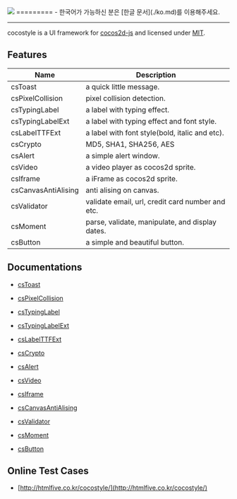 <img src="https://cloud.githubusercontent.com/assets/6089788/4805736/1632b6fe-5e81-11e4-98fb-51f3ace6a375.png"> 
=========
- 한국어가 가능하신 분은 [한글 문서](./ko.md)를 이용해주세요.

---
 
cocostyle is a UI framework for [cocos2d-js](https://github.com/cocos2d/cocos2d-js) and licensed under [MIT](./LICENSE).

## Features
|Name|Description|
|---|---|
|csToast|a quick little message.|
|csPixelCollision|pixel collision detection.|
|csTypingLabel|a label with typing effect.|
|csTypingLabelExt|a label with typing effect and font style.|
|csLabelTTFExt|a label with font style(bold, italic and etc).|
|csCrypto|MD5, SHA1, SHA256, AES|
|csAlert|a simple alert window.|
|csVideo|a video player as cocos2d sprite.|
|csIframe|a iFrame as cocos2d sprite.|
|csCanvasAntiAlising|anti alising on canvas.|
|csValidator|validate email, url, credit card number and etc.|
|csMoment|parse, validate, manipulate, and display dates.|
|csButton|a simple and beautiful button.|

## Documentations

- [csToast](doc/csToast.md)

- [csPixelCollision](doc/csPixelCollision.md)

- [csTypingLabel](doc/csTypingLabel.md)

- [csTypingLabelExt](doc/csTypingLabelExt.md)

- [csLabelTTFExt](doc/csLabelTTFExt.md)

- [csCrypto](doc/csCrypto.md)

- [csAlert](doc/csAlert.md)

- [csVideo](doc/csVideo.md)

- [csIframe](doc/csIframe.md)

- [csCanvasAntiAlising](doc/csCanvasAntiAlising.md)

- [csValidator](doc/csValidator.md)

- [csMoment](doc/csMoment.md)

- [csButton](doc/csButton.md)

## Online Test Cases

- [http://htmlfive.co.kr/cocostyle/](http://htmlfive.co.kr/cocostyle/)
